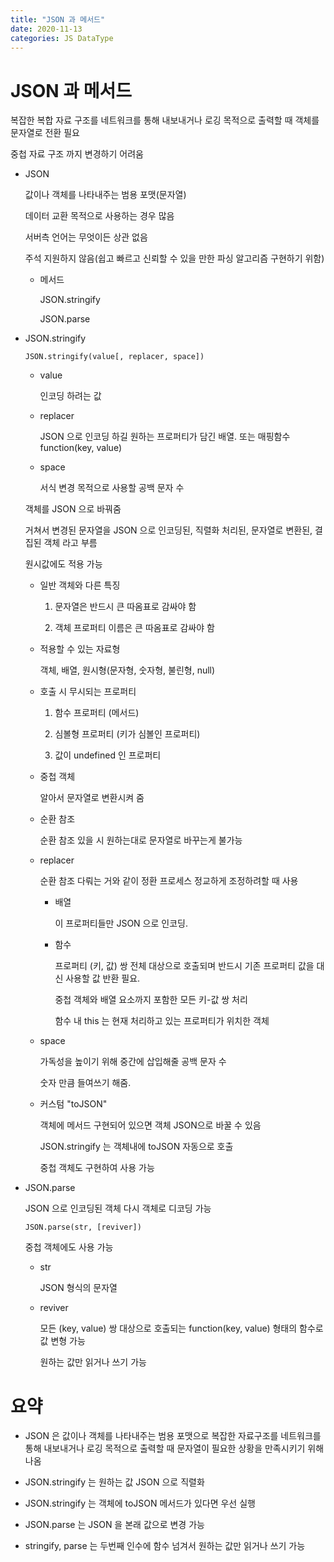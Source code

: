 ```yaml
---
title: "JSON 과 메서드"
date: 2020-11-13
categories: JS DataType
---
```


# JSON 과 메서드

복잡한 복합 자료 구조를 네트워크를 통해 내보내거나 로깅 목적으로 출력할 때 객체를 문자열로 전환 필요

중첩 자료 구조 까지 변경하기 어려움

- JSON

  값이나 객체를 나타내주는 범용 포맷(문자열)

  데이터 교환 목적으로 사용하는 경우 많음

  서버측 언어는 무엇이든 상관 없음

  주석 지원하지 않음(쉽고 빠르고 신뢰할 수 있을 만한 파싱 알고리즘 구현하기 위함)

  - 메서드

    JSON.stringify

    JSON.parse

- JSON.stringify

  `JSON.stringify(value[, replacer, space])`

  - value

    인코딩 하려는 값

  - replacer

    JSON 으로 인코딩 하길 원하는 프로퍼티가 담긴 배열. 또는 매핑함수 function(key, value)

  - space

    서식 변경 목적으로 사용할 공백 문자 수

  객체를 JSON 으로 바꿔줌

  거쳐서 변경된 문자열을 JSON 으로 인코딩된, 직렬화 처리된, 문자열로 변환된, 결집된 객체 라고 부름

  원시값에도 적용 가능

  - 일반 객체와 다른 특징

    1. 문자열은 반드시 큰 따옴표로 감싸야 함

    2. 객체 프로퍼티 이름은 큰 따옴표로 감싸야 함

  - 적용할 수 있는 자료형

    객체, 배열, 원시형(문자형, 숫자형, 불린형, null)

  - 호출 시 무시되는 프로퍼티

    1. 함수 프로퍼티 (메서드)

    2. 심볼형 프로퍼티 (키가 심볼인 프로퍼티)

    3. 값이 undefined 인 프로퍼티

  - 중첩 객체

    알아서 문자열로 변환시켜 줌

  - 순환 참조

    순환 참조 있을 시 원하는대로 문자열로 바꾸는게 불가능

  - replacer

    순환 참조 다뤄는 거와 같이 정환 프로세스 정교하게 조정하려할 때 사용

    - 배열

      이 프로퍼티들만 JSON 으로 인코딩.

    - 함수

      프로퍼티 (키, 값) 쌍 전체 대상으로 호출되며 반드시 기존 프로퍼티 값을 대신 사용할 값 반환 필요.

      중첩 객체와 배열 요소까지 포함한 모든 키-값 쌍 처리

      함수 내 this 는 현재 처리하고 있는 프로퍼티가 위치한 객체

  - space

    가독성을 높이기 위해 중간에 삽입해줄 공백 문자 수

    숫자 만큼 들여쓰기 해줌.

  - 커스텀 "toJSON"

    객체에 메서드 구현되어 있으면 객체 JSON으로 바꿀 수 있음

    JSON.stringify 는 객체내에 toJSON 자동으로 호출

    중첩 객체도 구현하여 사용 가능

- JSON.parse

  JSON 으로 인코딩된 객체 다시 객체로 디코딩 가능

  `JSON.parse(str, [reviver])`

  중첩 객체에도 사용 가능

  - str

    JSON 형식의 문자열

  - reviver

    모든 (key, value) 쌍 대상으로 호출되는 function(key, value) 형태의 함수로 값 변형 가능

    원하는 값만 읽거나 쓰기 가능

# 요약

- JSON 은 값이나 객체를 나타내주는 범용 포맷으로 복잡한 자료구조를 네트워크를 통해 내보내거나 로깅 목적으로 출력할 때 문자열이 필요한 상황을 만족시키기 위해 나옴

- JSON.stringify 는 원하는 값 JSON 으로 직렬화

- JSON.stringify 는 객체에 toJSON 메서드가 있다면 우선 실행

- JSON.parse 는 JSON 을 본래 값으로 변경 가능

- stringify, parse 는 두번째 인수에 함수 넘겨서 원하는 값만 읽거나 쓰기 가능
